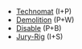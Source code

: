 - [Technomat](</SkillSystem/Specialties/Technomat.md>) (I+P)
- [Demolition](</SkillSystem/Specialties/Demolition.md>) (P+W)
- [Disable](</SkillSystem/Specialties/Disable.md>) (P+B)
- [Jury-Rig](</SkillSystem/Specialties/Jury-Rig.md>) (I+S)